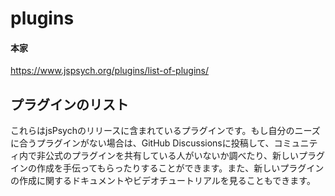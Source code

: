 # plugins

#### 本家
https://www.jspsych.org/plugins/list-of-plugins/

## プラグインのリスト
これらはjsPsychのリリースに含まれているプラグインです。もし自分のニーズに合うプラグインがない場合は、GitHub Discussionsに投稿して、コミュニティ内で非公式のプラグインを共有している人がいないか調べたり、新しいプラグインの作成を手伝ってもらったりすることができます。また、新しいプラグインの作成に関するドキュメントやビデオチュートリアルを見ることもできます。

